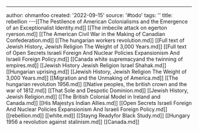 ---
author: ohmanfoo
created: '2022-09-15'
source: '#todo'
tags: ''
title: rebellion
---[[The Pestilence of American Colonialisms and the Emergence of an Exceptionalist Identity.md]]
[[The imbecile attack on egerton ryerson.md]]
[[The American Civil War in the Making of Canadian Confederation.md]]
[[The hungarian workers revolution.md]]
[[Full text of Jewish History, Jewish Religion The Weight of 3,000 Years.md]]
[[Full text of Open Secrets Israeli Foreign And Nuclear Policies Expansionism And Israeli Foreign Policy.md]]
[[Canada white supremacyand the twinning of empires.md]]
[[Jewish History Jewish Religion Israel Shahak.md]]
[[Hungarian uprising.md]]
[[Jewish History, Jewish Religion The Weight of 3,000 Years.md]]
[[Migration and the Unmaking of America.md]]
[[The hungarian revolution 1956.md]]
[[Native peoples, the british crown and the war of 1812.md]]
[[That Sole and Despotic Dominion.md]]
[[Jewish History, Jewish Religion.md]]
[[The British Colonial Model in Ireland and Canada.md]]
[[His Majestys Indian Allies.md]]
[[Open Secrets Israeli Foreign And Nuclear Policies Expansionism And Israeli Foreign Policy.md]]
[[rebellion.md]]
[[white.md]]
[[Stayng Readyfor Black Study.md]]
[[Hungary 1956 a revolution against stalinism.md]]
[[Canada.md]]
